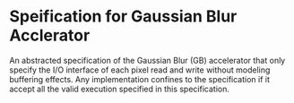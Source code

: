 # Speification for Gaussian Blur Acclerator

An abstracted specification of the Gaussian Blur (GB) accelerator that only specify the I/O interface of each pixel read and write without modeling buffering effects.
Any implementation confines to the specification if it accept all the valid execution specified in this specification.

